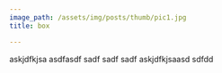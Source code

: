 ```yaml
---
image_path: /assets/img/posts/thumb/pic1.jpg
title: box

---
```


askjdfkjsa
asdfasdf
sadf
sadf
sadf
askjdfkjsaasd
sdfdd
